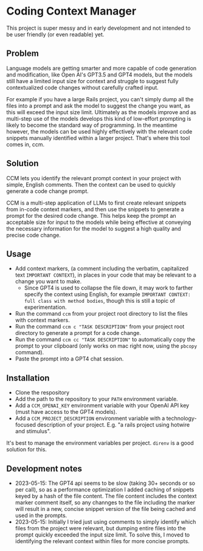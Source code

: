 # Coding Context Manager

This project is super messy and in early development and not intended to be user friendly (or even
readable) yet.

## Problem

Language models are getting smarter and more capable of code generation and modification, like Open
AI's GPT3.5 and GPT4 models, but the models still have a limited input size for context and
struggle to suggest fully contextualized code changes without carefully crafted input.

For example if you have a large Rails project, you can't simply dump all the files into a prompt and
ask the model to suggest the change you want, as this will exceed the input size limit. Ultimately
as the models improve and as multi-step use of the models develops this kind of low-effort prompting
is likely to become the standard way of programming. In the meantime however, the models can be used
highly effectively with the relevant code snippets manually identified within a larger project.
That's where this tool comes in, ccm.

## Solution

CCM lets you identify the relevant prompt context in your project with simple, English comments.
Then the context can be used to quickly generate a code change prompt.

CCM is a multi-step application of LLMs to first create relevant snippets from in-code context
markers, and then use the snippets to generate a prompt for the desired code change. This helps keep
the prompt an acceptable size for input to the models while being effective at conveying the
necessary information for the model to suggest a high quality and precise code change.

## Usage

- Add context markers, (a comment including the verbatim, capitalized text `IMPORTANT CONTEXT`), in
  places in your code that may be relevant to a change you want to make.
  - Since GPT4 is used to collapse the file down, it may work to farther specify the context using
    English, for example `IMPORTANT CONTEXT: full class with method bodies`, though this is still a
    topic of experimentation.
- Run the command `ccm` from your project root directory to list the files with context markers.
- Run the command `ccm c "TASK DESCRIPTION"` from your project root directory to generate a prompt
  for a code change.
- Run the command `ccm cc "TASK DESCRIPTION"` to automatically copy the prompt to your clipboard
  (only works on mac right now, using the `pbcopy` command).
- Paste the prompt into a GPT4 chat session.

## Installation

- Clone the respository
- Add the path to the repository to your `PATH` environment variable.
- Add a `CCM_OPENAI_KEY` environment variable with your OpenAI API key (must have access to the GPT4
  models).
- Add a `CCM_PROJECT_DESCRIPTION` environment variable with a technology-focused description of your
  project. E.g. "a rails project using hotwire and stimulus".

It's best to manage the environment variables per project. `direnv` is a good solution for this.

## Development notes
- 2023-05-15: The GPT4 api seems to be slow (taking 30+ seconds or so per call), so as a performance
  optimization I added caching of snippets keyed by a hash of the file content. The file content
  includes the context marker comment itself, so any channges to the file including the marker will
  result in a new, concise snippet version of the file being cached and used in the prompts.
- 2023-05-15: Initially I tried just using comments to simply identify which files from the project
  were relevant, but dumping entire files into the prompt quickly exceeded the input size limit. To
  solve this, I moved to identifying the relevant context within files for more concise prompts.
